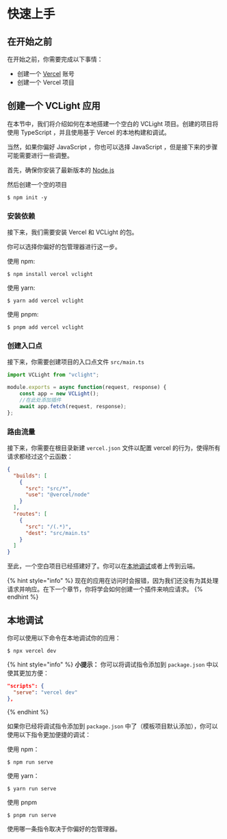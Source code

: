 # 快速上手

## 在开始之前

在开始之前，你需要完成以下事情：

- 创建一个 [Vercel](https://vercel.com/) 账号
- 创建一个 Vercel 项目

## 创建一个 VCLight 应用

在本节中，我们将介绍如何在本地搭建一个空白的 VCLight 项目。创建的项目将使用 TypeScript ，并且使用基于 Vercel 的本地构建和调试。

当然，如果你偏好 JavaScript ，你也可以选择 JavaScript ，但是接下来的步骤可能需要进行一些调整。

首先，确保你安装了最新版本的 [Node.js](https://nodejs.org/)

然后创建一个空的项目
```shell
$ npm init -y
```

### 安装依赖

接下来，我们需要安装 Vercel 和 VCLight 的包。

你可以选择你偏好的包管理器进行这一步。

使用 npm:
```shell
$ npm install vercel vclight
```

使用 yarn:
```shell
$ yarn add vercel vclight
```

使用 pnpm:
```shell
$ pnpm add vercel vclight
```

### 创建入口点

接下来，你需要创建项目的入口点文件 `src/main.ts`

```TypeScript
import VCLight from "vclight";

module.exports = async function(request, response) {
    const app = new VCLight();
    //在此处添加插件
    await app.fetch(request, response);
};
```

### 路由流量

接下来，你需要在根目录新建 `vercel.json` 文件以配置 vercel 的行为，使得所有请求都经过这个云函数：

```json
{
  "builds": [
    {
      "src": "src/*",
      "use": "@vercel/node"
    }
  ],
  "routes": [
    {
      "src": "/(.*)",
      "dest": "src/main.ts"
    }
  ]
}
```

至此，一个空白项目已经搭建好了。你可以在[本地调试](##本地调试)或者上传到云端。

{% hint style="info" %}
现在的应用在访问时会报错，因为我们还没有为其处理请求并响应。在下一个章节，你将学会如何创建一个插件来响应请求。
{% endhint %}

## 本地调试

你可以使用以下命令在本地调试你的应用：

```shell
$ npx vercel dev
```

{% hint style="info" %}
**小提示：** 你可以将调试指令添加到 `package.json` 中以使其更加方便：

```json
"scripts": {
  "serve": "vercel dev"
},
```
{% endhint %}

如果你已经将调试指令添加到 `package.json` 中了（模板项目默认添加），你可以使用以下指令更加便捷的调试：

使用 npm：
```shell
$ npm run serve
```

使用 yarn：
```shell
$ yarn run serve
```

使用 pnpm
```shell
$ pnpm run serve
```

使用哪一条指令取决于你偏好的包管理器。
